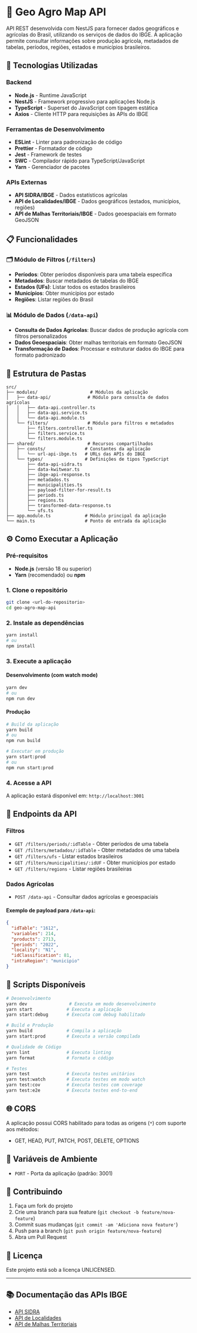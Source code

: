 # 🌾 Geo Agro Map API

API REST desenvolvida com NestJS para fornecer dados geográficos e agrícolas do Brasil, utilizando os serviços de dados do IBGE. A aplicação permite consultar informações sobre produção agrícola, metadados de tabelas, períodos, regiões, estados e municípios brasileiros.

## 🚀 Tecnologias Utilizadas

### Backend

- **Node.js** - Runtime JavaScript
- **NestJS** - Framework progressivo para aplicações Node.js
- **TypeScript** - Superset do JavaScript com tipagem estática
- **Axios** - Cliente HTTP para requisições às APIs do IBGE

### Ferramentas de Desenvolvimento

- **ESLint** - Linter para padronização de código
- **Prettier** - Formatador de código
- **Jest** - Framework de testes
- **SWC** - Compilador rápido para TypeScript/JavaScript
- **Yarn** - Gerenciador de pacotes

### APIs Externas

- **API SIDRA/IBGE** - Dados estatísticos agrícolas
- **API de Localidades/IBGE** - Dados geográficos (estados, municípios, regiões)
- **API de Malhas Territoriais/IBGE** - Dados geoespaciais em formato GeoJSON

## 📋 Funcionalidades

### 🗂️ Módulo de Filtros (`/filters`)

- **Períodos**: Obter períodos disponíveis para uma tabela específica
- **Metadados**: Buscar metadados de tabelas do IBGE
- **Estados (UFs)**: Listar todos os estados brasileiros
- **Municípios**: Obter municípios por estado
- **Regiões**: Listar regiões do Brasil

### 📊 Módulo de Dados (`/data-api`)

- **Consulta de Dados Agrícolas**: Buscar dados de produção agrícola com filtros personalizados
- **Dados Geoespaciais**: Obter malhas territoriais em formato GeoJSON
- **Transformação de Dados**: Processar e estruturar dados do IBGE para formato padronizado

## 📁 Estrutura de Pastas

```
src/
├── modules/                    # Módulos da aplicação
│   ├── data-api/              # Módulo para consulta de dados agrícolas
│   │   ├── data-api.controller.ts
│   │   ├── data-api.service.ts
│   │   └── data-api.module.ts
│   └── filters/               # Módulo para filtros e metadados
│       ├── filters.controller.ts
│       ├── filters.service.ts
│       └── filters.module.ts
├── shared/                    # Recursos compartilhados
│   ├── consts/               # Constantes da aplicação
│   │   └── url-api-ibge.ts   # URLs das APIs do IBGE
│   └── types/                # Definições de tipos TypeScript
│       ├── data-api-sidra.ts
│       ├── data-kwitwear.ts
│       ├── ibge-api-response.ts
│       ├── metadados.ts
│       ├── municipalities.ts
│       ├── payload-filter-for-result.ts
│       ├── periods.ts
│       ├── regions.ts
│       ├── transformed-data-response.ts
│       └── ufs.ts
├── app.module.ts             # Módulo principal da aplicação
└── main.ts                   # Ponto de entrada da aplicação
```

## ⚙️ Como Executar a Aplicação

### Pré-requisitos

- **Node.js** (versão 18 ou superior)
- **Yarn** (recomendado) ou **npm**

### 1. Clone o repositório

```bash
git clone <url-do-repositorio>
cd geo-agro-map-api
```

### 2. Instale as dependências

```bash
yarn install
# ou
npm install
```

### 3. Execute a aplicação

#### Desenvolvimento (com watch mode)

```bash
yarn dev
# ou
npm run dev
```

#### Produção

```bash
# Build da aplicação
yarn build
# ou
npm run build

# Executar em produção
yarn start:prod
# ou
npm run start:prod
```

### 4. Acesse a API

A aplicação estará disponível em: `http://localhost:3001`

## 🔗 Endpoints da API

### Filtros

- `GET /filters/periods/:idTable` - Obter períodos de uma tabela
- `GET /filters/metadados/:idTable` - Obter metadados de uma tabela
- `GET /filters/ufs` - Listar estados brasileiros
- `GET /filters/municipalities/:idUF` - Obter municípios por estado
- `GET /filters/regions` - Listar regiões brasileiras

### Dados Agrícolas

- `POST /data-api` - Consultar dados agrícolas e geoespaciais

#### Exemplo de payload para `/data-api`:

```json
{
  "idTable": "1612",
  "variables": 214,
  "products": 2713,
  "periods": "2022",
  "locality": "N1",
  "idClassification": 81,
  "intraRegion": "municipio"
}
```

## 🧪 Scripts Disponíveis

```bash
# Desenvolvimento
yarn dev                # Executa em modo desenvolvimento
yarn start             # Executa a aplicação
yarn start:debug       # Executa com debug habilitado

# Build e Produção
yarn build             # Compila a aplicação
yarn start:prod        # Executa a versão compilada

# Qualidade de Código
yarn lint              # Executa linting
yarn format            # Formata o código

# Testes
yarn test              # Executa testes unitários
yarn test:watch        # Executa testes em modo watch
yarn test:cov          # Executa testes com coverage
yarn test:e2e          # Executa testes end-to-end
```

## 🌐 CORS

A aplicação possui CORS habilitado para todas as origens (`*`) com suporte aos métodos:

- GET, HEAD, PUT, PATCH, POST, DELETE, OPTIONS

## 📝 Variáveis de Ambiente

- `PORT` - Porta da aplicação (padrão: 3001)

## 🤝 Contribuindo

1. Faça um fork do projeto
2. Crie uma branch para sua feature (`git checkout -b feature/nova-feature`)
3. Commit suas mudanças (`git commit -am 'Adiciona nova feature'`)
4. Push para a branch (`git push origin feature/nova-feature`)
5. Abra um Pull Request

## 📄 Licença

Este projeto está sob a licença UNLICENSED.

---

## 📚 Documentação das APIs IBGE

- [API SIDRA](https://servicodados.ibge.gov.br/api/docs/agregados)
- [API de Localidades](https://servicodados.ibge.gov.br/api/docs/localidades)
- [API de Malhas Territoriais](https://servicodados.ibge.gov.br/api/docs/malhas)
